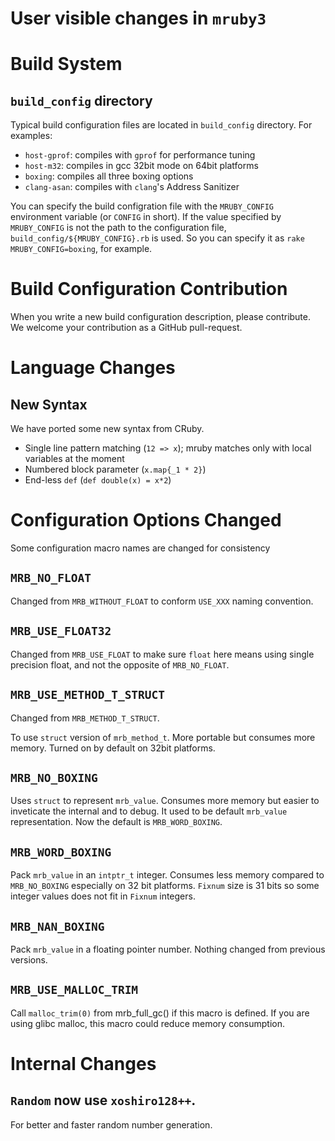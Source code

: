 User visible changes in `mruby3`
===

# Build System

## `build_config` directory

Typical build configuration files are located in `build_config`
directory. For examples:

* `host-gprof`: compiles with `gprof` for performance tuning
* `host-m32`: compiles in gcc 32bit mode on 64bit platforms
* `boxing`: compiles all three boxing options
* `clang-asan`: compiles with `clang`'s Address Sanitizer

You can specify the build configration file with the
`MRUBY_CONFIG` environment variable (or `CONFIG` in short).
If the value specified by `MRUBY_CONFIG` is not the path to
the configuration file, `build_config/${MRUBY_CONFIG}.rb` is
used.  So you can specify it as `rake MRUBY_CONFIG=boxing`,
for example.

# Build Configuration Contribution

When you write a new build configuration description, please
contribute. We welcome your contribution as a GitHub
pull-request.

# Language Changes

## New Syntax

We have ported some new syntax from CRuby.

* Single line pattern matching (`12 => x`);
  mruby matches only with local variables at the moment
* Numbered block parameter (`x.map{_1 * 2}`)
* End-less `def` (`def double(x) = x*2`)

# Configuration Options Changed

Some configuration macro names are changed for consistency

## `MRB_NO_FLOAT`

Changed from `MRB_WITHOUT_FLOAT` to conform `USE_XXX` naming
convention.

## `MRB_USE_FLOAT32`

Changed from `MRB_USE_FLOAT` to make sure `float` here means
using single precision float, and not the opposite of
`MRB_NO_FLOAT`.

## `MRB_USE_METHOD_T_STRUCT`

Changed from `MRB_METHOD_T_STRUCT`.

To use `struct` version of `mrb_method_t`. More portable but consumes more memory.
Turned on by default on 32bit platforms.

## `MRB_NO_BOXING`

Uses `struct` to represent `mrb_value`. Consumes more memory
but easier to inveticate the internal and to debug. It used
to be default `mrb_value` representation. Now the default is
`MRB_WORD_BOXING`.

## `MRB_WORD_BOXING`

Pack `mrb_value` in an `intptr_t` integer. Consumes less
memory compared to `MRB_NO_BOXING` especially on 32 bit
platforms. `Fixnum` size is 31 bits so some integer values
does not fit in `Fixnum` integers.

## `MRB_NAN_BOXING`

Pack `mrb_value` in a floating pointer number. Nothing
changed from previous versions.

## `MRB_USE_MALLOC_TRIM`

Call `malloc_trim(0)` from mrb_full_gc() if this macro is defined.
If you are using glibc malloc, this macro could reduce memory consumption.

# Internal Changes

## `Random` now use `xoshiro128++`.

For better and faster random number generation.
